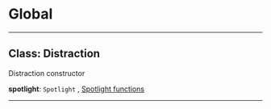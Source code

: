 # Global





* * *

## Class: Distraction
Distraction constructor

**spotlight**: `Spotlight` , <a href="distraction/spotlight">Spotlight functions</a>


* * *










